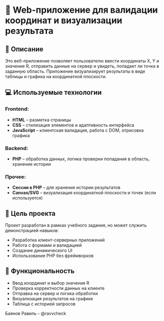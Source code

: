 # 📍 Web-приложение для валидации координат и визуализации результата

## 🔎 Описание

Это веб-приложение позволяет пользователю ввести координаты X, Y и значение R, отправить данные на сервер и увидеть, попадает ли точка в заданную область. Приложение визуализирует результаты в виде таблицы и графика на координатной плоскости.

## 💻 Используемые технологии

### Frontend:
- **HTML** – разметка страницы
- **CSS** – стилизация элементов и адаптивность интерфейса
- **JavaScript** – клиентская валидация, работа с DOM, отрисовка графика

### Backend:
- **PHP** – обработка данных, логика проверки попадания в область, хранение истории

### Прочее:
- **Сессии в PHP** – для хранения истории результатов
- **Canvas/SVG** – визуализация координатной плоскости и точек (если используется)

## 📌 Цель проекта

Проект разработан в рамках учебного задания, но может служить демонстрацией навыков:

- Разработка клиент-серверных приложений
- Работа с формами и валидацией
- Создание динамического UI
- Использование PHP без фреймворков

## 🧩 Функциональность

- Ввод координат и выбор значения R
- Проверка корректности данных на клиенте
- Отправка на сервер и логика обработки
- Визуализация результатов на графике
- Таблица с историей запросов

Баянов Равиль - @ravvcheck
